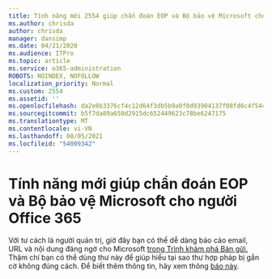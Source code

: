 ```yaml
---
title: Tính năng mới 2554 giúp chẩn đoán EOP và Bộ bảo vệ Microsoft cho người Office 365
ms.author: chrisda
author: chrisda
manager: dansimp
ms.date: 04/21/2020
ms.audience: ITPro
ms.topic: article
ms.service: o365-administration
ROBOTS: NOINDEX, NOFOLLOW
localization_priority: Normal
ms.custom: 2554
ms.assetid: ''
ms.openlocfilehash: da2e8b3376cf4c12d64f3db5b9a0f0d93904137f08fd6c4f54468954cec3ceda
ms.sourcegitcommit: b5f7da89a650d2915dc652449623c78be6247175
ms.translationtype: MT
ms.contentlocale: vi-VN
ms.lasthandoff: 08/05/2021
ms.locfileid: "54009342"
---
```

# <a name="new-feature-to-help-diagnose-eop-and-microsoft-defender-for-office-365"></a>Tính năng mới giúp chẩn đoán EOP và Bộ bảo vệ Microsoft cho người Office 365

Với tư cách là người quản trị, giờ đây bạn có thể dễ dàng báo cáo email, URL và nội dung đáng ngờ cho Microsoft [trong Trình khám phá Bản gửi.](https://protection.office.com/reportsubmission) Thậm chí bạn có thể dùng thư này để giúp hiểu tại sao thư hợp pháp bị gắn cờ không đúng cách. Để biết thêm thông tin, hãy xem thông [báo này](https://techcommunity.microsoft.com/t5/Security-Privacy-and-Compliance/Empower-security-teams-to-easily-report-suspicious-emails-amp/ba-p/752622).
